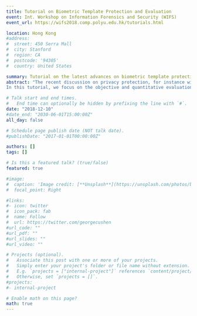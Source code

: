 ```yaml
---
title: Tutorial on Biometric Template Protection and Evaluation
event: Int. Workshop on Information Forensics and Security (WIFS)
event_url: https://wifs2018.comp.polyu.edu.hk/tutorials.html

location: Hong Kong
#address:
#  street: 450 Serra Mall
#  city: Stanford
#  region: CA
#  postcode: '94305'
#  country: United States

summary: Tutorial on the latest advances on biometric template protection for non-biometric experts
abstract: "The recent discussion on privacy protection, for instance within the framework of the new EU General Data Protection Regulation (GDPR), has raised privacy concerns regarding the storage and use of biometric data. The international standard ISO/IEC 24745 has established two main requirements for protecting biometric templates i) irreversibility and ii) unlinkability back in 2011. Since then, numerous efforts have been directed to the development and analysis of irreversible templates. However, only very recently, in 2018, a systematic quantitative manner to analyse the unlinkability of such templates was proposed. As a consequence, the lack of a unified framework to analyse all privacy aspects of biometric template protection schemes may have hindered their further deployment.
In this tutorial, we focus on the objective and quantitative evaluation of biometric template protection schemes. To that end, the main concepts related to template protection are introduced, together with a review of the main existing approaches. A unified framework for the evaluation and benchmarking is subsequently described, including the recently proposed unlinkability metric. It should be noted that these metrics can be also applied in other areas of signal processing in the encrypted domain. Finally, we assess the potential from this approach by evaluating the performance of two state-the-art techniques for biometric template protection: Bloom filters and Homomorphic Encryption."

# Talk start and end times.
#   End time can optionally be hidden by prefixing the line with `#`.
date: "2018-12-10"
#date_end: "2030-06-01T15:00:00Z"
all_day: false

# Schedule page publish date (NOT talk date).
#publishDate: "2017-01-01T00:00:00Z"

authors: []
tags: []

# Is this a featured talk? (true/false)
featured: true

#image:
#  caption: 'Image credit: [**Unsplash**](https://unsplash.com/photos/bzdhc5b3Bxs)'
#  focal_point: Right

#links:
#- icon: twitter
#  icon_pack: fab
#  name: Follow
#  url: https://twitter.com/georgecushen
#url_code: ""
#url_pdf: ""
#url_slides: ""
#url_video: ""

# Projects (optional).
#   Associate this post with one or more of your projects.
#   Simply enter your project's folder or file name without extension.
#   E.g. `projects = ["internal-project"]` references `content/project/deep-learning/index.md`.
#   Otherwise, set `projects = []`.
#projects:
#- internal-project

# Enable math on this page?
math: true
---
```

